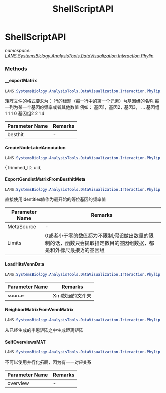 ﻿---
title: ShellScriptAPI
---

# ShellScriptAPI
_namespace: [LANS.SystemsBiology.AnalysisTools.DataVisualization.Interaction.Phylip](N-LANS.SystemsBiology.AnalysisTools.DataVisualization.Interaction.Phylip.html)_



### Methods

#### __exportMatrix
```csharp
LANS.SystemsBiology.AnalysisTools.DataVisualization.Interaction.Phylip.ShellScriptAPI.__exportMatrix(LANS.SystemsBiology.NCBI.Extensions.Analysis.BestHit)
```
矩阵文件的格式要求为：
 行的标题（每一行中的第一个元素）为基因组的名称
 每一列为某一个基因的频率或者其他数值
 例如：
 基因1，基因2，基因3， ...
 基因组1 1 1 0
 基因组2 2 1 4

|Parameter Name|Remarks|
|--------------|-------|
|besthit|-|


#### CreateNodeLabelAnnotation
```csharp
LANS.SystemsBiology.AnalysisTools.DataVisualization.Interaction.Phylip.ShellScriptAPI.CreateNodeLabelAnnotation(System.String,System.String,System.Collections.Generic.IEnumerable{LANS.SystemsBiology.Assembly.NCBI.GenBank.CsvExports.gbEntryBrief})
```
{Trimmed_ID, uid}

#### ExportGendistMatrixFromBesthitMeta
```csharp
LANS.SystemsBiology.AnalysisTools.DataVisualization.Interaction.Phylip.ShellScriptAPI.ExportGendistMatrixFromBesthitMeta(System.Collections.Generic.IEnumerable{LANS.SystemsBiology.NCBI.Extensions.Analysis.BestHit},System.String,System.Boolean,System.Int32)
```
直接使用identities值作为最开始的等位基因的频率值

|Parameter Name|Remarks|
|--------------|-------|
|MetaSource|-|
|Limits|0或者小于零的数值都为不限制,假设做出数量的限制的话，函数只会提取指定数目的基因组数据，都是和外标尺最接近的基因组|


#### LoadHitsVennData
```csharp
LANS.SystemsBiology.AnalysisTools.DataVisualization.Interaction.Phylip.ShellScriptAPI.LoadHitsVennData(System.String)
```


|Parameter Name|Remarks|
|--------------|-------|
|source|Xml数据的文件夹|


#### NeighborMatrixFromVennMatrix
```csharp
LANS.SystemsBiology.AnalysisTools.DataVisualization.Interaction.Phylip.ShellScriptAPI.NeighborMatrixFromVennMatrix(Microsoft.VisualBasic.DocumentFormat.Csv.DocumentStream.File)
```
从已经生成的韦恩矩阵之中生成距离矩阵

#### SelfOverviewsMAT
```csharp
LANS.SystemsBiology.AnalysisTools.DataVisualization.Interaction.Phylip.ShellScriptAPI.SelfOverviewsMAT(LANS.SystemsBiology.NCBI.Extensions.LocalBLAST.BLASTOutput.Views.Overview)
```
不可以使用并行化拓展，因为有一一对应关系

|Parameter Name|Remarks|
|--------------|-------|
|overview|-|





